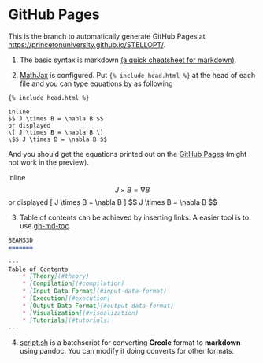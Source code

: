 # GitHub Pages
This is the branch to automatically generate GitHub Pages at https://princetonuniversity.github.io/STELLOPT/.

1. The basic syntax is markdown [(a quick cheatsheet for markdown)](https://github.com/adam-p/markdown-here/wiki/Markdown-Cheatsheet).

2. [MathJax]() is configured. Put `{% include head.html %}` at the head of each file and you can type equations by as following
```
{% include head.html %}

inline
$$ J \times B = \nabla B $$
or displayed
\[ J \times B = \nabla B \]
\$$ J \times B = \nabla B $$
```
And you should get the equations printed out on the [GitHub Pages](https://princetonuniversity.github.io/STELLOPT/README) (might not work in the preview).

inline
$$ J \times B = \nabla B $$
or displayed
\[ J \times B = \nabla B \]
\$$ J \times B = \nabla B $$

3. Table of contents can be achieved by inserting links. A easier tool is to use [gh-md-toc](https://github.com/ekalinin/github-markdown-toc).
```markdown
BEAMS3D
=======

---
Table of Contents
    * [Theory](#theory)
    * [Compilation](#compilation)
    * [Input Data Format](#input-data-format)
    * [Execution](#execution)
    * [Output Data Format](#output-data-format)
    * [Visualization](#visualization)
    * [Tutorials](#tutorials)
---
```

4. [script.sh](script.sh) is a batchscript for converting **Creole** format to **markdown** using pandoc. You can modify it doing converts for other formats.
